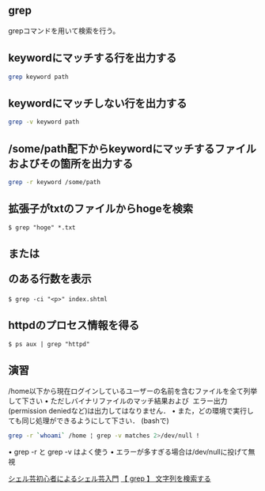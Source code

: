 ## grep

grepコマンドを用いて検索を行う。

## keywordにマッチする行を出力する

```sh
grep keyword path
```

## keywordにマッチしない行を出力する

```sh
grep -v keyword path
```

## /some/path配下からkeywordにマッチするファイル およびその箇所を出力する

```sh
grep -r keyword /some/path
```

## 拡張子がtxtのファイルからhogeを検索

```
$ grep "hoge" *.txt
```

## <P>または<p>のある行数を表示

```
$ grep -ci "<p>" index.shtml
```

## httpdのプロセス情報を得る

```
$ ps aux | grep "httpd"
```


## 演習

/home以下から現在ログインしているユーザーの名前を含むファイルを全て列挙して下さい
 • ただしバイナリファイルのマッチ結果および  エラー出力(permission deniedなど)は出力してはなりません．
 • また，どの環境で実行しても同じ処理ができるようにして下さい． (bashで)

```sh
grep -r `whoami` /home ¦ grep -v matches 2>/dev/null !
```

• grep -r と grep -v はよく使う
• エラーが多すぎる場合は/dev/nullに投げて無視

[シェル芸初心者によるシェル芸入門](https://www.slideshare.net/icchyr/ss-52341962)
[【 grep 】 文字列を検索する](http://tech.nikkeibp.co.jp/it/article/COLUMN/20060227/230786/)
